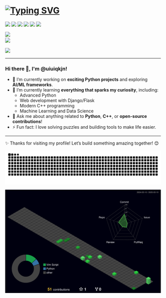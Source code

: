 # <a href="https://git.io/typing-svg"><img src="https://readme-typing-svg.herokuapp.com?font=Fira+Code&pause=1000&width=435&lines=Welcome+to+my+GitHub!+%F0%9F%91%8B" alt="Typing SVG" /></a>

![](https://img.shields.io/badge/GitHub-100000?style=for-the-badge&logo=github&logoColor=white)  ![](https://img.shields.io/badge/Python-3776AB?style=for-the-badge&logo=python&logoColor=white)  ![](https://img.shields.io/badge/C%2B%2B-00599C?style=for-the-badge&logo=c%2B%2B&logoColor=white)    ![](https://img.shields.io/badge/Flask-000000?style=for-the-badge&logo=flask&logoColor=white)   ![](https://img.shields.io/badge/Numpy-013243?style=for-the-badge&logo=numpy&logoColor=white)   ![](https://img.shields.io/badge/Pandas-150458?style=for-the-badge&logo=pandas&logoColor=white)  

![](https://github-readme-stats.vercel.app/api/top-langs/?username=uiuiqkjn&layout=compact&theme=transparent)  
 ![](https://github-readme-stats.vercel.app/api?username=uiuiqkjn&show_icons=true&theme=transparent) 

![](https://raw.githubusercontent.com/uiuiqkjn/uiuiqkjn/main/dist/github-contribution-grid-snake.svg)


---



### Hi there 👋, I'm @uiuiqkjn!

- 🔭 I’m currently working on **exciting Python projects** and exploring **AI/ML frameworks**.  
- 🌱 I’m currently learning **everything that sparks my curiosity**, including:  
  - Advanced Python  
  - Web development with Django/Flask  
  - Modern C++ programming  
  - Machine Learning and Data Science  
- 💬 Ask me about anything related to **Python**, **C++**, or **open-source contributions**!  
- ⚡ Fun fact: I love solving puzzles and building tools to make life easier.

---

✨ Thanks for visiting my profile! Let’s build something amazing together! 😊


<picture>
  <source media="(prefers-color-scheme: dark)" srcset="https://raw.githubusercontent.com/uiuiqkjn/uiuiqkjn/output/github-contribution-grid-snake-dark.svg">
  <source media="(prefers-color-scheme: light)" srcset="https://raw.githubusercontent.com/uiuiqkjn/uiuiqkjn/output/github-contribution-grid-snake.svg">
  <img alt="github contribution grid snake animation" src="https://raw.githubusercontent.com/uiuiqkjn/uiuiqkjn/output/github-contribution-grid-snake.svg">
</picture>

![](./profile-3d-contrib/profile-night-green.svg)
